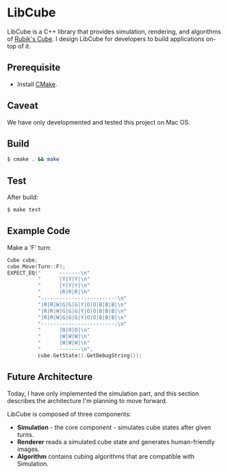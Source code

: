# LibCube

LibCube is a C++ library that provides simulation, rendering, and algorithms of [Rubik's
Cube](https://en.wikipedia.org/wiki/Rubik%27s_Cube). I design LibCube for
developers to build applications on-top of it.

## Prerequisite

- Install [CMake](https://formulae.brew.sh/formula/cmake).

## Caveat

We have only developmented and tested this project on Mac OS.

## Build

```bash
$ cmake . && make
```

## Test

After build:

```bash
$ make test
```

## Example Code

Make a 'F' turn:

```cc
Cube cube;
cube.Move(Turn::F);
EXPECT_EQ("      -------\n"
          "      |Y|Y|Y|\n"
          "      |Y|Y|Y|\n"
          "      |R|R|R|\n"
          "-------------------------\n"
          "|R|R|W|G|G|G|Y|O|O|B|B|B|\n"
          "|R|R|W|G|G|G|Y|O|O|B|B|B|\n"
          "|R|R|W|G|G|G|Y|O|O|B|B|B|\n"
          "-------------------------\n"
          "      |O|O|O|\n"
          "      |W|W|W|\n"
          "      |W|W|W|\n"
          "      -------\n",
          cube.GetState().GetDebugString());
```

## Future Architecture

Today, I have only implemented the simulation part, and this section describes
the architecture I'm planning to move forward.

LibCube is composed of three components:

- **Simulation** - the core component - simulates cube states after given turns.
- **Renderer** reads a simulated cube state and generates human-friendly images.
- **Algorithm** contains cubing algorithms that are compatible with Simulation.
